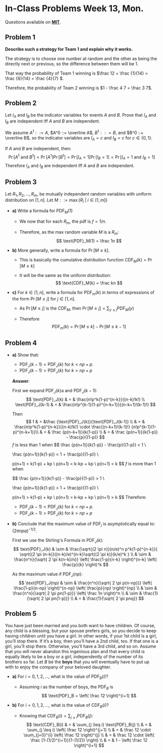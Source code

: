 # In-Class Problems Week 13, Mon.

Questions available on [**MIT**](https://openlearninglibrary.mit.edu/assets/courseware/v1/7f7138d729b6c3b8709acf4e52289c82/asset-v1:OCW+6.042J+2T2019+type@asset+block/MIT6_042JS15_cp31.pdf).

## Problem 1

**Describe such a strategy for Team 1 and explain why it works.**

The strategy is to choose one number at random and the other as being the directly next or previous, so the difference between them will be 1.

That way the probability of Team 1 winning is $\frac 12 + \frac {1}{14} = \frac {8}{14} = \frac {4}{7} $.

Therefore, the probability of Team 2 winning is $1 - \frac 4 7 = \frac 3 7$.

## Problem 2

Let $I_A$ and $I_B$ be the indicator variables for events $A$ and $B$. Prove that $I_A$ and $I_B$ are independent iff $A$ and $B$ are independent.

We assume $A^1 ::=A$, $A^0 ::= \overline A$, $B^1 :: = B$, and $B^0 ::+ \overline B$, so the indicator variables are $I_A = c$ and $I_B = c$ for $c \in \{0, 1\}$.

If $A$ and $B$ are independent, then:
$$
\Pr[A^1 \text{ and } B^1] = \Pr[A^1] \Pr[B^1] = \Pr[I_A = 1]\Pr[I_B = 1] =\Pr[I_A = 1 \text{ and } I_B=1] 
$$
Therefore  $I_A$ and $I_B$ are independent iff $A$ and $B$ are independent.

## Problem 3

Let $R_1, R_2, \dots, R_m$, be mutually independent random variables with uniform distribution on $[1, n]$. Let $M ::= \max\{R_i \ | \ i \in [1, m] \}$

* **a)** Write a formula for $\text{PDF}_M(1)$

  * We now that for each $R_m$, the pdf is $f = 1/n$.

  * Therefore, as the max random variable $M$ is a $R_m$:
    $$
    \text{PDF}_M(1) = \frac 1n
    $$
    

* **b)** More generally, write a formula for $\Pr[M \leq k]$.

  * This is basically the cumulative distribution function $\text{CDF}_M(k) = \Pr[M \leq k]$

  * It will be the same as the uniform distribution:
    $$
    \text{CDF}_M(k) = \frac kn
    $$
    

* **c)** For $k \in [1,n]$, write a formula for $\text{PDF}_m(k)$ in terms of expressions of the form $\Pr[M \leq j]$ for $j \in [1,n]$.

  * As $\Pr[M \leq j]$ is the $\text{CDF}_M$, then $\Pr[M \leq j] = \sum_{y \leq j} \text{PDF}_M(y)$

  * Therefore
    $$
    \text{PDF}_m(k) = \Pr[M \leq k] - \Pr[M \leq k-1]
    $$
    

## Problem 4

* **a)** Show that:

  * $\text{PDF}_J(k-1) < \text{PDF}_J(k)$ for $k < np + p$.
  * $\text{PDF}_J(k-1) > \text{PDF}_J(k)$ for $k > np + p$

  **Answer**:

  First we expand $\text{PDF}_J(k)$a and $\text{PDF}_J(k-1)$:
  $$
  \text{PDF}_J(k) & = & \frac{n!p^k(1-p)^{n-k}}{(n-k)!k!} \\
  \text{PDF}_J(k-1) & = & \frac{n!p^{k-1}(1-p)^{n-k+1}}{(n-k+1)!(k-1)!}
  $$
  

  Then
  $$
  f & = &\frac {\text{PDF}_J(k)}{\text{PDF}_J(k-1)} \\ & = & \frac{n!p^k(1-p)^{n-k}}{(n-k)!k!}  \cdot \frac{(n-k+1)!(k-1)!} {n!p^{k-1}(1-p)^{n-k+1}}\\
  & = & \frac {p(n-k+1)}{k(1-p)} \\
  & = & \frac {p(n+1)}{k(1-p)} - \frac{p}{(1-p)}
  $$
  $f$ is less than 1 when
  $$
  \frac {p(n+1)}{k(1-p)} - \frac{p}{(1-p)} < 1 \\
  
  \frac {p(n+1)}{k(1-p)} < 1 + \frac{p}{(1-p)} \\
  
  p(n+1) < k(1-p) + kp \\
  p(n+1) < k-kp + kp \\
  p(n+1) < k
  $$
  $f$ is more than 1 when

  
  $$
  \frac {p(n+1)}{k(1-p)} - \frac{p}{(1-p)} > 1 \\
  
  \frac {p(n+1)}{k(1-p)} > 1 + \frac{p}{(1-p)} \\
  
  p(n+1) > k(1-p) + kp \\
  p(n+1) > k-kp + kp \\
  p(n+1) > k
  $$
  Therefore:

  * $\text{PDF}_J(k-1) < \text{PDF}_J(k)$ for $k < np + p$.
  * $\text{PDF}_J(k-1) > \text{PDF}_J(k)$ for $k > np + p$

* **b)** Conclude that the maximum value of $\text{PDF}_j$ is asymptotically equal to: $(2 \pi n p q)^{-1/2}$.

  First we use the Stirling's Formula in $\text{PDF}_J(k)$:
  $$
  \text{PDF}_J(k) & \sim & \frac{\sqrt{(2 \pi n)}(n/e)^n  p^k(1-p)^{n-k}}{ \sqrt{(2 \pi (n-k)}((n-k)/e)^{n-k}\sqrt{(2 \pi k)}(k/e)^k } \\
  & \sim & \frac{n^n}{\sqrt{ 2 \pi k(n-k)/n}} \left( \frac{1-p}{n-k} \right)^{n-k} \left( \frac{p}{k} \right)^k
  $$
  

  As the maximum value if $\text{PDF}_J(np)$:
  $$
  \text{PDF}_J(np) & \sim & \frac{n^n}{\sqrt{ 2 \pi p(n-np)}} \left( \frac{1-p}{n-np} \right)^{n-np} \left( \frac{p}{np} \right)^{np} \\
  & \sim & \frac{n^n}{\sqrt{ 2 \pi pn(1-p)}} \left( \frac 1n \right)^n \\
  & \sim & \frac{1}{\sqrt{ 2 \pi pn(1-p)}} \\
  & = & \frac{1}{\sqrt{ 2 \pi pnq}}
  $$
  

## Problem 5

You have just been married and you both want to have children. Of course, any child is a blessing, but your spouse prefers girls, so you decide to keep having children until you have a girl. In other words, if your 1st child is a girl, you’ll stop there. If it’s a boy, then you’ll have a 2nd child, too. If that one is a girl, you’ll stop there. Otherwise, you’ll have a 3rd child, and so on. Assume that you will never abandon this ingenious plan and that every child is equally likely to be a boy or a girl, independently of the number of its brothers so far. Let $B$ be the **boys** that you will eventually have to put up with to enjoy the company of your beloved daughter.

* **a)** For $i=0,1,2,\dots$, what is the value of $\text{PDF}_B(i)$?

  * Assuming $i$ as the number of boys, the $\text{PDF}_B$ is
    $$
    \text{PDF}_B = \left( \frac 12 \right)^{i+1}
    $$
    

* **b)** For $i=0,1,2,\dots$, what is the value of $\text{CDF}_B(i)$?

  * Knowing that $\text{CDF}_B(i) = \sum_{j \leq i} \text{PDF}_B(j)$:
    $$
    \text{CDF}_B(i) & = & \sum_{j \leq i} \text{PDF}_B(j) \\
    & = & \sum_{j \leq i} \left( \frac 12 \right)^{j+1} \\
    & = & \frac 12 \cdot \sum_{j=0}^{i} \left( \frac 12 \right)^{j} \\
    & = & \frac 12 \cdot \left( \frac {1-(1/2)^{i+1}}{1-(1/2)} \right) \\
    & = & 1 - \left( \frac 12 \right)^{i+1}
    $$
    